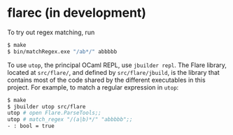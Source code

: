 # flarec (in development)

To try out regex matching, run

```sh
$ make
$ bin/matchRegex.exe "/ab*/" abbbbb
```

To use `utop`, the principal OCaml REPL, use `jbuilder repl`. The Flare library, located at `src/flare/`, and defined by `src/flare/jbuild`, is the library that contains most of the code shared by the different executables in this project. For example, to match a regular expression in `utop`:

```sh 
$ make
$ jbuilder utop src/flare
utop # open Flare.ParseTools;;
utop # match_regex "/(a|b)*/" "abbbbb";;
- : bool = true
```
